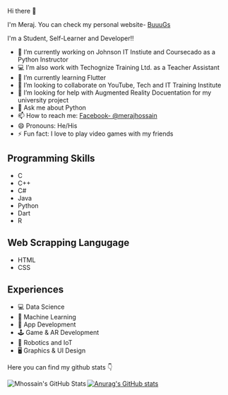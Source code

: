  Hi there 👋
 
I'm Meraj. You can check my personal website- [BuuuGs](https://www.buuugs.me/)


I'm a Student, Self-Learner and Developer!!


- 🔭 I’m currently working on Johnson IT Instiute and Coursecado as a Python Instructor
- 💻 I’m also work with Techognize Training Ltd. as a Teacher Assistant
- 🌱 I’m currently learning Flutter
- 👯 I’m looking to collaborate on YouTube, Tech and IT Training Institute
- 🤔 I’m looking for help with Augmented Reality Docuentation for my university project
- 💬 Ask me about Python
- 📫 How to reach me: [Facebook- @merajhossain](https://www.facebook.com/meraj.hossain.028)
- 😄 Pronouns: He/His
- ⚡ Fun fact: I love to play video games with my friends

## Programming Skills
- C
- C++
- C#
- Java
- Python
- Dart
- R

## Web Scrapping Langugage
- HTML
- CSS

## Experiences
- 💻 Data Science
- 🤖 Machine Learning
- 📱 App Development
- 🕹 Game & AR Development
- 🤖 Robotics and IoT
- 🖥 Graphics & UI Design

Here you can find my github stats 👇


<img align="left" alt="Mhossain's GitHub Stats" src="https://github-readme-stats.vercel.app/api/top-langs/?username=Mhossain028" />


[![Anurag's GitHub stats](https://github-readme-stats.vercel.app/api?username=Mhossain028)](https://github.com/anuraghazra/github-readme-stats)


<br />
<br />


